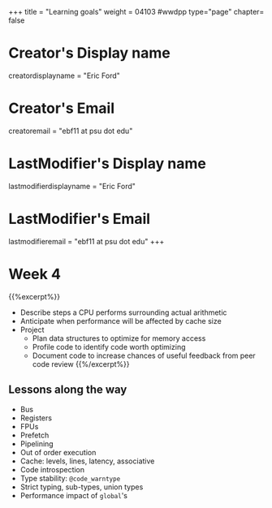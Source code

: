 +++
title = "Learning goals"
weight = 04103  #wwdpp
type="page"
chapter= false

# Creator's Display name
creatordisplayname = "Eric Ford"
# Creator's Email
creatoremail = "ebf11 at psu dot edu"
# LastModifier's Display name
lastmodifierdisplayname = "Eric Ford"
# LastModifier's Email
lastmodifieremail = "ebf11 at psu dot edu"
+++

# Week 4
{{%excerpt%}}
- Describe steps a CPU performs surrounding actual arithmetic
- Anticipate when performance will be affected by cache size
- Project
   - Plan data structures to optimize for memory access 
   - Profile code to identify code worth optimizing
   - Document code to increase chances of useful feedback from peer code review
{{%/excerpt%}}

## Lessons along the way
- Bus 
- Registers
- FPUs
- Prefetch
- Pipelining
- Out of order execution
- Cache: levels, lines, latency, associative
- Code introspection
- Type stability: `@code_warntype`
- Strict typing, sub-types, union types
- Performance impact of `global`'s

